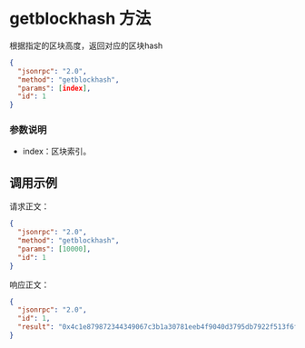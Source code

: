 ﻿# getblockhash 方法

根据指定的区块高度，返回对应的区块hash

```json
{
  "jsonrpc": "2.0",
  "method": "getblockhash",
  "params": [index],
  "id": 1
}
```
### 参数说明

* index：区块索引。

## 调用示例

请求正文：

```json
{
  "jsonrpc": "2.0",
  "method": "getblockhash",
  "params": [10000],
  "id": 1
}
```

响应正文：

```json
{
  "jsonrpc": "2.0",
  "id": 1,
  "result": "0x4c1e879872344349067c3b1a30781eeb4f9040d3795db7922f513f6f9660b9b2"
}
```

